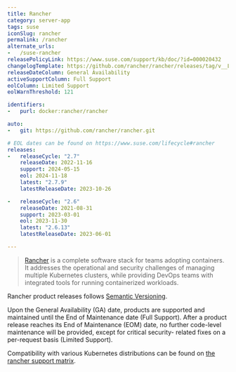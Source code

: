 ```yaml
---
title: Rancher
category: server-app
tags: suse
iconSlug: rancher
permalink: /rancher
alternate_urls:
-   /suse-rancher
releasePolicyLink: https://www.suse.com/support/kb/doc/?id=000020432
changelogTemplate: https://github.com/rancher/rancher/releases/tag/v__LATEST__
releaseDateColumn: General Availability
activeSupportColumn: Full Support
eolColumn: Limited Support
eolWarnThreshold: 121

identifiers:
-   purl: docker:rancher/rancher

auto:
-   git: https://github.com/rancher/rancher.git

# EOL dates can be found on https://www.suse.com/lifecycle#rancher
releases:
-   releaseCycle: "2.7"
    releaseDate: 2022-11-16
    support: 2024-05-15
    eol: 2024-11-18
    latest: "2.7.9"
    latestReleaseDate: 2023-10-26

-   releaseCycle: "2.6"
    releaseDate: 2021-08-31
    support: 2023-03-01
    eol: 2023-11-30
    latest: "2.6.13"
    latestReleaseDate: 2023-06-01

---
```


> [Rancher](https://www.rancher.com/) is a complete software stack for teams
adopting containers. It addresses the operational and security challenges of managing multiple
Kubernetes clusters, while providing DevOps teams with integrated tools for running containerized
workloads.

Rancher product releases follows [Semantic Versioning](https://semver.org/).

Upon the General Availability (GA) date, products are supported and maintained until the End of Maintenance date (Full Support).
After a product release reaches its End of Maintenance (EOM) date, no further code-level maintenance will be provided, except for critical security- related fixes on a per-request basis (Limited Support).

Compatibility with various Kubernetes distributions can be found on [the rancher support matrix](https://www.suse.com/suse-rancher/support-matrix/all-supported-versions/).
